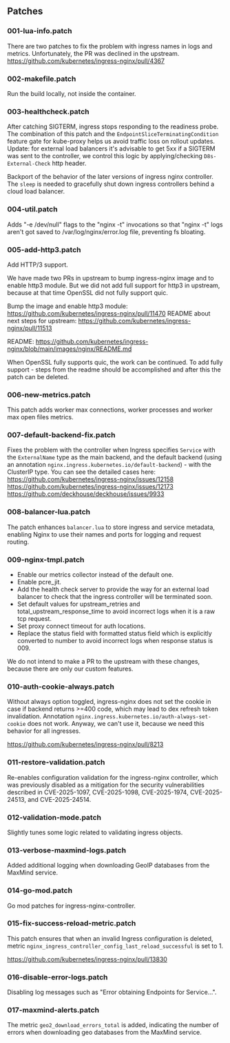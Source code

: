 ## Patches

### 001-lua-info.patch

There are two patches to fix the problem with ingress names in logs and metrics.
Unfortunately, the PR was declined in the upstream.
<https://github.com/kubernetes/ingress-nginx/pull/4367>

### 002-makefile.patch

Run the build locally, not inside the container.

### 003-healthcheck.patch

After catching SIGTERM, ingress stops responding to the readiness probe.
The combination of this patch and the `EndpointSliceTerminatingCondition` feature gate for kube-proxy helps us avoid
traffic loss on rollout updates.
Update: for external load balancers it's advisable to get 5xx if a SIGTERM was sent to the controller, we control this logic by applying/checking `D8s-External-Check` http header.

Backport of the behavior of the later versions of ingress nginx controller.
The `sleep` is needed to gracefully shut down ingress controllers behind a cloud load balancer.

### 004-util.patch

Adds "-e /dev/null" flags to the "nginx -t" invocations so that "nginx -t" logs aren't got saved to /var/log/nginx/error.log file, preventing fs bloating.

### 005-add-http3.patch

Add HTTP/3 support.

We have made two PRs in upstream to bump ingress-nginx image and to enable http3 module.
But we did not add full support for http3 in upstream, because at that time OpenSSL did not fully support quic.

Bump the image and enable http3 module: <https://github.com/kubernetes/ingress-nginx/pull/11470>
README about next steps for upstream: <https://github.com/kubernetes/ingress-nginx/pull/11513>

README: <https://github.com/kubernetes/ingress-nginx/blob/main/images/nginx/README.md>

When OpenSSL fully supports quic, the work can be continued.
To add fully support - steps from the readme should be accomplished and after this the patch can be deleted.

### 006-new-metrics.patch

This patch adds worker max connections, worker processes and worker max open files metrics.

### 007-default-backend-fix.patch

Fixes the problem with the controller when Ingress specifies `Service` with the `ExternalName` type as the main backend, and the default backend (using an annotation `nginx.ingress.kubernetes.io/default-backend`) - with the ClusterIP type. You can see the detailed cases here:
<https://github.com/kubernetes/ingress-nginx/issues/12158>
<https://github.com/kubernetes/ingress-nginx/issues/12173>
<https://github.com/deckhouse/deckhouse/issues/9933>

### 008-balancer-lua.patch

The patch enhances `balancer.lua` to store ingress and service metadata, enabling Nginx to use their names and ports for logging and request routing.

### 009-nginx-tmpl.patch

- Enable our metrics collector instead of the default one.
- Enable pcre_jit.
- Add the health check server to provide the way for an external load balancer to check that the ingress controller will be terminated soon.
- Set default values for upstream_retries and total_upstream_response_time to avoid incorrect logs when it is a raw tcp request.
- Set proxy connect timeout for auth locations.
- Replace the status field with formatted status field which is explicitly converted to number to avoid incorrect logs when response status is 009.

We do not intend to make a PR to the upstream with these changes, because there are only our custom features.

### 010-auth-cookie-always.patch

Without always option toggled, ingress-nginx does not set the cookie in case if backend returns >=400 code, which may lead to dex refresh token invalidation.
Annotation `nginx.ingress.kubernetes.io/auth-always-set-cookie` does not work. Anyway, we can't use it, because we need this behavior for all ingresses.

<https://github.com/kubernetes/ingress-nginx/pull/8213>

### 011-restore-validation.patch

Re-enables configuration validation for the ingress-nginx controller, which was previously disabled as a mitigation for the security vulnerabilities described in CVE-2025-1097, CVE-2025-1098, CVE-2025-1974, CVE-2025-24513, and CVE-2025-24514.

### 012-validation-mode.patch

Slightly tunes some logic related to validating ingress objects.

### 013-verbose-maxmind-logs.patch

Added additional logging when downloading GeoIP databases from the MaxMind service.

### 014-go-mod.patch

Go mod patches for ingress-nginx-controller.

### 015-fix-success-reload-metric.patch

This patch ensures that when an invalid Ingress configuration is deleted, metric `nginx_ingress_controller_config_last_reload_successful` is set to 1.

https://github.com/kubernetes/ingress-nginx/pull/13830

### 016-disable-error-logs.patch

Disabling log messages such as "Error obtaining Endpoints for Service...".

### 017-maxmind-alerts.patch

The metric `geo2_download_errors_total` is added, indicating the number of errors when downloading geo databases from the MaxMind service.
